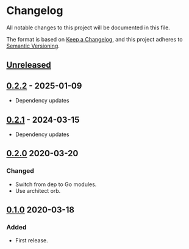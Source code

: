 # Changelog

All notable changes to this project will be documented in this file.

The format is based on [Keep a Changelog](https://keepachangelog.com/en/1.0.0/),
and this project adheres to [Semantic Versioning](https://semver.org/spec/v2.0.0.html).

## [Unreleased]

## [0.2.2] - 2025-01-09

- Dependency updates

## [0.2.1] - 2024-03-15

- Dependency updates

## [0.2.0] 2020-03-20

### Changed

- Switch from dep to Go modules.
- Use architect orb.

## [0.1.0] 2020-03-18

### Added

- First release.

[Unreleased]: https://github.com/giantswarm/microclient/compare/v0.2.2...HEAD
[0.2.2]: https://github.com/giantswarm/microclient/compare/v0.2.1...v0.2.2
[0.2.1]: https://github.com/giantswarm/microclient/compare/v0.2.0...v0.2.1
[0.2.0]: https://github.com/giantswarm/microclient/releases/tag/v0.1.0...0.2.0
[0.1.0]: https://github.com/giantswarm/microclient/releases/tag/v0.1.0

